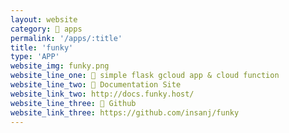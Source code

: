 ```yaml
---
layout: website
category: 🏬 apps
permalink: '/apps/:title'
title: 'funky'
type: 'APP'
website_img: funky.png
website_line_one: 🎷 simple flask gcloud app & cloud function
website_line_two: 🚀 Documentation Site
website_link_two: http://docs.funky.host/
website_line_three: 👾 Github
website_link_three: https://github.com/insanj/funky
---
```

